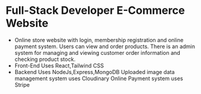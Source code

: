 # Full-Stack Developer E-Commerce Website
- Online store website with login, membership registration and online payment system. Users can view and order products. There is an admin system for managing and viewing customer order information and checking product stock.
- Front-End Uses React,Tailwind CSS
- Backend Uses NodeJs,Express,MongoDB Uploaded image data management system uses Cloudinary Online Payment system uses Stripe
